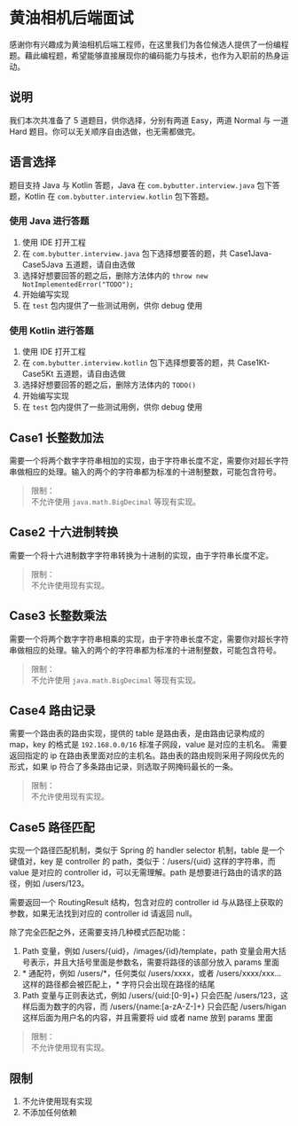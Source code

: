 # 黄油相机后端面试
感谢你有兴趣成为黄油相机后端工程师，在这里我们为各位候选人提供了一份编程题。藉此编程题，希望能够直接展现你的编码能力与技术，也作为入职前的热身运动。

## 说明
我们本次共准备了 5 道题目，供你选择，分别有两道 Easy，两道 Normal 与 一道 Hard 题目。你可以无关顺序自由选做，也无需都做完。

## 语言选择
题目支持 Java 与 Kotlin 答题，Java 在 `com.bybutter.interview.java` 包下答题，Kotlin 在 `com.bybutter.interview.kotlin` 包下答题。

### 使用 Java 进行答题
01. 使用 IDE 打开工程
02. 在 `com.bybutter.interview.java` 包下选择想要答的题，共 Case1Java-Case5Java 五道题，请自由选做
03. 选择好想要回答的题之后，删除方法体内的 `throw new NotImplementedError("TODO");`
04. 开始编写实现
05. 在 `test` 包内提供了一些测试用例，供你 debug 使用

### 使用 Kotlin 进行答题
01. 使用 IDE 打开工程
02. 在 `com.bybutter.interview.kotlin` 包下选择想要答的题，共 Case1Kt-Case5Kt 五道题，请自由选做
03. 选择好想要回答的题之后，删除方法体内的 `TODO()`
04. 开始编写实现
05. 在 `test` 包内提供了一些测试用例，供你 debug 使用

## Case1 长整数加法
需要一个将两个数字字符串相加的实现，由于字符串长度不定，需要你对超长字符串做相应的处理。输入的两个的字符串都为标准的十进制整数，可能包含符号。

>限制：  
>不允许使用 `java.math.BigDecimal` 等现有实现。

## Case2 十六进制转换
需要一个将十六进制数字字符串转换为十进制的实现，由于字符串长度不定。

>限制：  
>不允许使用现有实现。

## Case3 长整数乘法
需要一个将两个数字字符串相乘的实现，由于字符串长度不定，需要你对超长字符串做相应的处理。输入的两个的字符串都为标准的十进制整数，可能包含符号。

>限制：  
>不允许使用 `java.math.BigDecimal` 等现有实现。

## Case4 路由记录
需要一个路由表的路由实现，提供的 table 是路由表，是由路由记录构成的 map，key 的格式是 `192.168.0.0/16` 标准子网段，value 是对应的主机名。
需要返回指定的 ip 在路由表里面对应的主机名。路由表的路由规则采用子网段优先的形式，如果 ip 符合了多条路由记录，则选取子网掩码最长的一条。

>限制：  
>不允许使用现有实现。

## Case5 路径匹配
实现一个路径匹配机制，类似于 Spring 的 handler selector 机制，table 是一个键值对，key 是 controller 的 path，类似于：/users/{uid} 这样的字符串，而 value 是对应的 controller id，可以无需理解。path 是想要进行路由的请求的路径，例如 /users/123。

需要返回一个 RoutingResult 结构，包含对应的 controller id 与从路径上获取的参数，如果无法找到对应的 controller id 请返回 null。

除了完全匹配之外，还需要支持几种模式匹配功能：  
1. Path 变量，例如 /users/{uid}，/images/{id}/template，path 变量会用大括号表示，并且大括号里面是参数名，需要将路径的该部分放入 params 里面
2. \* 通配符，例如 /users/\*，任何类似 /users/xxxx，或者 /users/xxxx/xxx... 这样的路径都会被匹配上，* 字符只会出现在路径的结尾
3. Path 变量与正则表达式，例如 /users/{uid:[0-9]+} 只会匹配 /users/123，这样后面为数字的内容，而 /users/{name:[a-zA-Z-]+} 只会匹配 /users/higan 这样后面为用户名的内容，并且需要将 uid 或者 name 放到 params 里面

>限制：  
>不允许使用现有实现。

## 限制
01. 不允许使用现有实现
02. 不添加任何依赖
